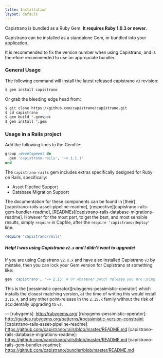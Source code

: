 ```yaml
---
title: Installation
layout: default
---
```


Capistrano is bundled as a Ruby Gem. **It requires Ruby 1.9.3 or newer.**

Capistrano can be installed as a standalone Gem, or bundled into your
application.

<div class="alert">
It is recommended to fix the version number when using Capistrano, and is
therefore recommended to use an appropriate bundler.
</div>

### General Usage

The following command will install the latest released capistrano `v3` revision:

```bash
$ gem install capistrano
```

Or grab the bleeding edge head from:

```bash
$ git clone https://github.com/capistrano/capistrano.git
$ cd capistrano
$ gem build *.gemspec
$ gem install *.gem
```

### Usage in a Rails project

Add the following lines to the Gemfile:

```ruby
group :development do
  gem 'capistrano-rails', '~> 1.1.1'
end
```

The `capistrano-rails` gem includes extras specifically designed for Ruby on
Rails, specifically:

 * Asset Pipeline Support
 * Database Migration Support

The documentation for these components can be found in
[their][capistrano-rails-asset-pipeline-readme],
[respective][capistrano-rails-gem-bundler-readme],
[READMEs][capistrano-rails-database-migrations-readme]. However for the most
part, to get the best, and most sensible results, simply `require` in
Capfile, after the `require 'capistrano/deploy'` line:

```ruby
require 'capistrano/rails'
```


##### Help! I was using Capistrano `v2.x` and I didn't want to upgrade!

If you are using Capistrano `v2.x.x` and have also installed Capistrano `v3`
by mistake, then you can lock your Gem version for Capistrano at something
like:

```ruby
gem 'capistrano', '~> 2.15' # Or whatever patch release you are using
```

This is the [pessimistic operator][rubygems-pessimistic-operator] which
installs the closest matching version, at the time of writing this would
install `2.15.4`, and any other point-release in the `2.15.x` family without
the risk of accidentally upgrading to `v3`.


--
[rubygems]:                                    http://rubygems.org/
[rubygems-pessimistic-operator]:               http://guides.rubygems.org/patterns/#pessimistic-version-constraint
[capistrano-rails-asset-pipeline-readme]:      https://github.com/capistrano/rails/blob/master/README.md
[capistrano-rails-database-migrations-readme]: https://github.com/capistrano/rails/blob/master/README.md
[capistrano-rails-gem-bundler-readme]:         https://github.com/capistrano/bundler/blob/master/README.md
